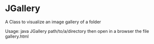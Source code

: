 JGallery
========

A Class to visualize an image gallery of a folder

Usage: java JGallery path/to/a/directory
       then open in a browser the file gallery.html
